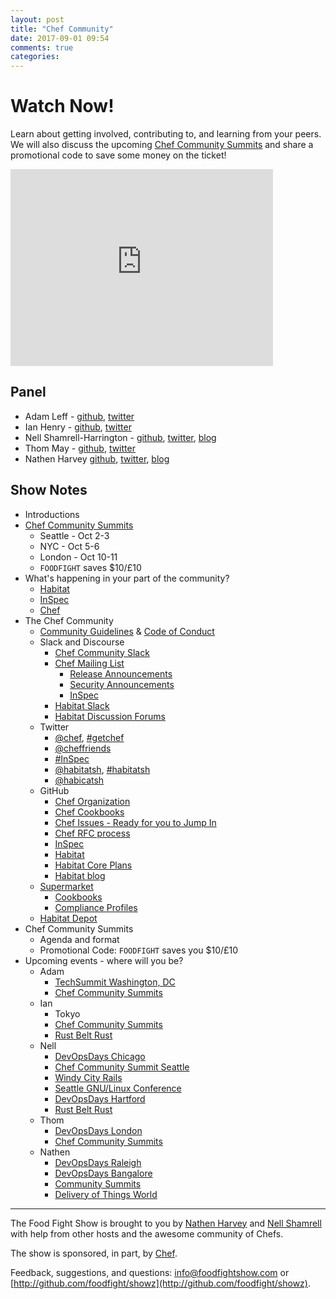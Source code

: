 ```yaml
---
layout: post
title: "Chef Community"
date: 2017-09-01 09:54
comments: true
categories:
---
```

# Watch Now!


Learn about getting involved, contributing to, and learning from your peers.  We will also discuss the upcoming [Chef Community Summits](https://www.chef.io/summits/) and share a promotional code to save some money on the ticket!

<iframe width="420" height="315" src="http://www.youtube.com/embed/RoeQ9iSCk0A" frameborder="0" allowfullscreen></iframe>


Panel<a name="panel"></a>
-----

* Adam Leff - [github](https://github.com/adamleff), [twitter](https://twitter.com/adamleff)
* Ian Henry - [github](https://github.com/eeyun), [twitter](https://twitter.com/eeyun___)
* Nell Shamrell-Harrington - [github](https://github.com/nellshamrell), [twitter](https://twitter.com/nellshamrell), [blog](http://nellshamrell.com/)
* Thom May - [github](https://github.com/thommay), [twitter](https://twitter.com/thommay)
* Nathen Harvey [github](http://github.com/nathenharvey), [twitter](http://twitter.com/nathenharvey), [blog](http://nathenharvey.com)


Show Notes<a name="outline"></a>
-------

* Introductions
* [Chef Community Summits](https://www.chef.io/summits/)
  * Seattle - Oct 2-3
  * NYC - Oct 5-6
  * London - Oct 10-11
  * `FOODFIGHT` saves $10/£10
* What's happening in your part of the community?
  * [Habitat](https://www.habitat.sh/)
  * [InSpec](https://www.inspec.io/)
  * [Chef](https://www.chef.io/)
* The Chef Community
  * [Community Guidelines](https://docs.chef.io/community_guidelines.html) & [Code of Conduct](https://www.chef.io/code-of-conduct/)
  * Slack and Discourse
    * [Chef Community Slack](http://community-slack.chef.io/)
    * [Chef Mailing List](https://discourse.chef.io/)
      * [Release Announcements](https://discourse.chef.io/c/chef-release)
      * [Security Announcements](https://discourse.chef.io/c/chef-security)
      * [InSpec](https://discourse.chef.io/c/inspec)
    * [Habitat Slack](http://slack.habitat.sh/)
    * [Habitat Discussion Forums](https://forums.habitat.sh/)
  * Twitter
    * [@chef](https://twitter.com/chef), [\#getchef](https://twitter.com/search?f=tweets&vertical=default&q=%23getchef)
    * [@cheffriends](https://twitter.com/cheffriends)
    * [#InSpec](https://twitter.com/search?f=tweets&vertical=default&q=%23inspec)
    * [@habitatsh](https://twitter.com/habitatsh), [\#habitatsh](https://twitter.com/search?f=tweets&vertical=default&q=%23habitatsh)
    * [@habicatsh](https://twitter.com/habicatsh)
  * GitHub
    * [Chef Organization](https://github.com/chef)
    * [Chef Cookbooks](https://github.com/chef-cookbooks)
    * [Chef Issues - Ready for you to Jump In](https://github.com/chef/chef/labels/Type%3A%20Jump%20In)
    * [Chef RFC process](https://chef.github.io/chef-rfc/)
    * [InSpec](https://github.com/chef/inspec)
    * [Habitat](https://github.com/habitat-sh/habitat)
    * [Habitat Core Plans](https://github.com/habitat-sh/core-plans)
    * [Habitat blog](https://github.com/habitat-sh/habitat/tree/master/www)
  * [Supermarket](https://supermarket.chef.io/)
    * [Cookbooks](https://supermarket.chef.io/cookbooks-directory)
    * [Compliance Profiles](https://supermarket.chef.io/tools?type=compliance_profile)
  * [Habitat Depot](https://bldr.habitat.sh/#/explore)
* Chef Community Summits
  * Agenda and format
  * Promotional Code:  `FOODFIGHT` saves you $10/£10
* Upcoming events - where will you be?
  * Adam
    * [TechSummit Washington, DC](http://www.techsummit.io/washington/)
    * [Chef Community Summits](https://www.chef.io/summits/)
  * Ian
    * Tokyo
    * [Chef Community Summits](https://www.chef.io/summits/)
    * [Rust Belt Rust](https://www.rust-belt-rust.com/)
  * Nell
    * [DevOpsDays Chicago](https://www.devopsdays.org/events/2017-chicago/)
    * [Chef Community Summit Seattle](https://www.eventbrite.com/e/seattle-chef-contributor-summit-tickets-37184842866)
    * [Windy City Rails](https://windycityrails.com/)
    * [Seattle GNU/Linux Conference](http://seagl.org/)
    * [DevOpsDays Hartford](https://www.devopsdays.org/events/2017-hartford/welcome/)
    * [Rust Belt Rust](https://www.rust-belt-rust.com/)
  * Thom
    * [DevOpsDays London](https://www.devopsdays.org/events/2017-london/welcome/)
    * [Chef Community Summits](https://www.chef.io/summits/)
  * Nathen
    * [DevOpsDays Raleigh](https://www.devopsdays.org/events/2017-raleigh/welcome/)
    * [DevOpsDays Bangalore](https://www.devopsdays.org/events/2017-bangalore/)
    * [Community Summits](https://www.chef.io/summits/)
    * [Delivery of Things World](http://deliveryofthingsworldusa.com/en/)

<hr />

The Food Fight Show is brought to you by [Nathen Harvey](https://twitter.com/nathenharvey) and [Nell Shamrell](https://twitter.com/nellshamrell) with help from other hosts and the awesome community of Chefs.

The show is sponsored, in part, by [Chef](http://www.chef.io).

Feedback, suggestions, and questions:  [info@foodfightshow.com](mailto:info@foodfightshow.com) or  [http://github.com/foodfight/showz](http://github.com/foodfight/showz).
